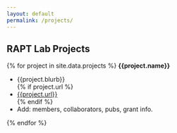 ```yaml
---
layout: default
permalink: /projects/
---
```


## RAPT Lab Projects

{% for project in site.data.projects %}
<b>{{project.name}}</b><br>
<ul>
  <li>{{project.blurb}}</li>
  {% if project.url %}<li><a href="{{ project.url }}" target="_blank">{{project.url}}</a></li>{% endif %}
<li>Add: members, collaborators, pubs, grant info.</li>
  </ul>
{% endfor %}
